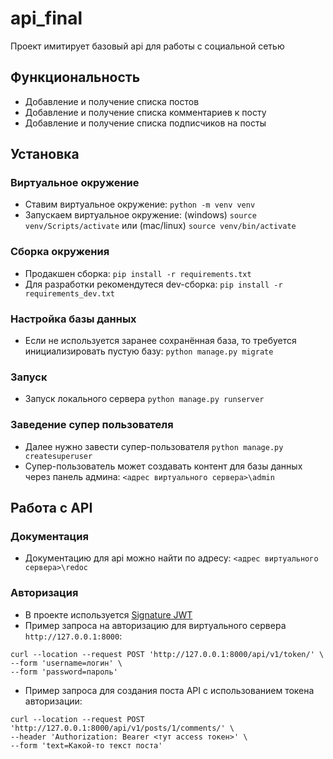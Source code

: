 # api_final
Проект имитирует базовый api для работы с социальной сетью
## Функциональность
* Добавление и получение списка постов
* Добавление и получение списка комментариев к посту
* Добавление и получение списка подписчиков на посты

## Установка

### Виртуальное окружение
* Ставим виртуальное окружение: `python -m venv venv`
* Запускаем виртуальное окружение: (windows) `source venv/Scripts/activate` или (mac/linux) `source venv/bin/activate`

### Сборка окружения
* Продакшен сборка:  `pip install -r requirements.txt`
* Для разработки рекомендутеся dev-сборка: `pip install -r requirements_dev.txt`

### Настройка базы данных
* Если не используется заранее сохранённая база, то требуется инициализировать пустую базу: `python manage.py migrate` 

### Запуск
* Запуск локального сервера `python manage.py runserver`

### Заведение супер пользователя
* Далее нужно завести супер-пользователя `python manage.py createsuperuser`
* Супер-пользователь может создавать контент для базы данных через панель админа: `<адрес виртуального сервера>\admin`

## Работа с API
### Документация 
* Документацию для api можно найти по адресу: `<адрес виртуального сервера>\redoc`

### Авторизация
* В проекте используется [Signature JWT](https://jwt.io/introduction/)
* Пример запроса на авторизацию для виртуального сервера `http://127.0.0.1:8000`:
```
curl --location --request POST 'http://127.0.0.1:8000/api/v1/token/' \
--form 'username=логин' \
--form 'password=пароль'
```
* Пример запроса для создания поста API с использованием токена авторизации:
```
curl --location --request POST 'http://127.0.0.1:8000/api/v1/posts/1/comments/' \
--header 'Authorization: Bearer <тут access токен>' \
--form 'text=Какой-то текст поста'
```
